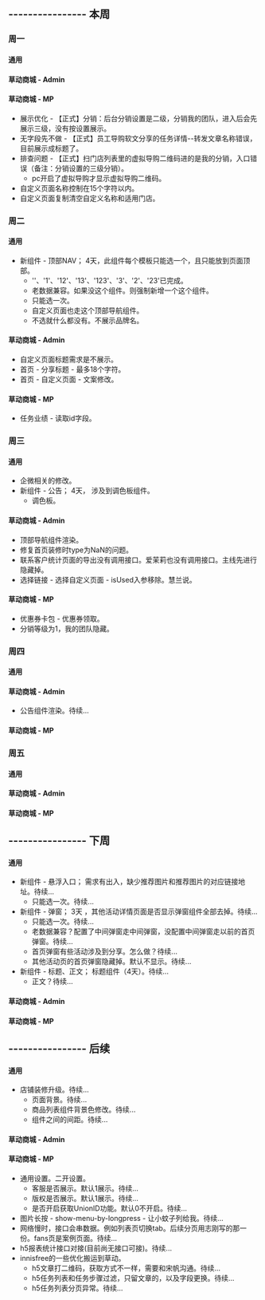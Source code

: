 ## ---------------- 本周

### 周一
#### 通用
#### 草动商城 - Admin
#### 草动商城 - MP
* 展示优化 - 【正式】分销：后台分销设置是二级，分销我的团队，进入后会先展示三级，没有按设置展示。
* 无字段先不做 - 【正式】员工导购软文分享的任务详情--转发文章名称错误，目前展示成标题了。
* 排查问题 - 【正式】扫门店列表里的虚拟导购二维码进的是我的分销，入口错误（备注：分销设置的三级分销）。
  - pc开启了虚拟导购才显示虚拟导购二维码。
* 自定义页面名称控制在15个字符以内。
* 自定义页面复制清空自定义名称和适用门店。

### 周二
#### 通用
* 新组件 - 顶部NAV；  4天，此组件每个模板只能选一个，且只能放到页面顶部。
  - ''、'1'、'12'、'13'、'123'、'3'、'2'、'23'已完成。
  - 老数据兼容。如果没这个组件。则强制新增一个这个组件。
  - 只能选一次。
  - 自定义页面也走这个顶部导航组件。
  - 不选就什么都没有。不展示品牌名。
#### 草动商城 - Admin
* 自定义页面标题需求是不展示。
* 首页 - 分享标题 - 最多18个字符。
* 首页 - 自定义页面 - 文案修改。
#### 草动商城 - MP
* 任务业绩 - 读取id字段。

### 周三
#### 通用
* 企微相关的修改。
* 新组件 - 公告； 4天， 涉及到调色板组件。
  - 调色板。
#### 草动商城 - Admin
* 顶部导航组件渲染。
* 修复首页装修时type为NaN的问题。
* 联系客户统计页面的导出没有调用接口。爱茉莉也没有调用接口。主线先进行隐藏掉。
* 选择链接 - 选择自定义页面 - isUsed入参移除。慧兰说。
#### 草动商城 - MP
* 优惠券卡包 - 优惠券领取。
* 分销等级为1，我的团队隐藏。

### 周四
#### 通用
#### 草动商城 - Admin
* 公告组件渲染。待续...
#### 草动商城 - MP

### 周五
#### 通用
#### 草动商城 - Admin
#### 草动商城 - MP

## ---------------- 下周
#### 通用
* 新组件 - 悬浮入口； 需求有出入，缺少推荐图片和推荐图片的对应链接地址。待续...
  - 只能选一次。待续...
* 新组件 - 弹窗；  3天  ，其他活动详情页面是否显示弹窗组件全部去掉。待续...
  - 只能选一次。待续...
  - 老数据兼容？配置了中间弹窗走中间弹窗，没配置中间弹窗走以前的首页弹窗。待续...
  - 首页弹窗有些活动涉及到分享。怎么做？待续...
  - 其他活动页的首页弹窗隐藏掉。默认不显示。待续...
* 新组件 - 标题、正文；  标题组件（4天）。待续...
  - 正文？待续...
#### 草动商城 - Admin
#### 草动商城 - MP

## ---------------- 后续
#### 通用
* 店铺装修升级。待续...
  - 页面背景。待续...
  - 商品列表组件背景色修改。待续...
  - 组件之间的间距。待续...
#### 草动商城 - Admin
#### 草动商城 - MP
* 通用设置。二开设置。
  - 客服是否展示。默认1展示。待续...
  - 版权是否展示。默认1展示。待续...
  - 是否开启获取UnionID功能。默认0不开启。待续...
* 图片长按 - show-menu-by-longpress - 让小蚊子列给我。待续...
* 网络慢时，接口会串数据。例如列表页切换tab。后续分页用志刚写的那一份。fans页是案例页面。待续...
* h5报表统计接口对接(目前尚无接口可接)。待续...
* innisfree的一些优化搬运到草动。
  - h5文章打二维码，获取方式不一样，需要和宋帆沟通。待续...
  - h5任务列表和任务步骤过滤，只留文章的，以及字段更换。待续...
  - h5任务列表分页异常。待续...

